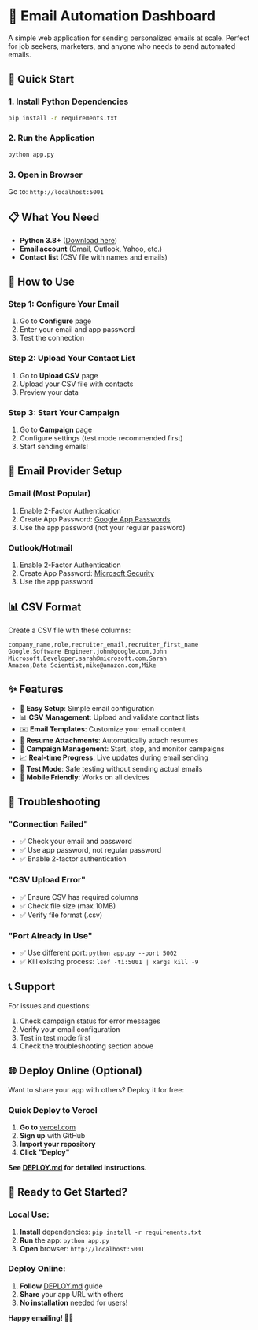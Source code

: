 # 📧 Email Automation Dashboard

A simple web application for sending personalized emails at scale. Perfect for job seekers, marketers, and anyone who needs to send automated emails.

## 🚀 Quick Start

### 1. Install Python Dependencies
```bash
pip install -r requirements.txt
```

### 2. Run the Application
```bash
python app.py
```

### 3. Open in Browser
Go to: `http://localhost:5001`

## 📋 What You Need

- **Python 3.8+** ([Download here](https://python.org))
- **Email account** (Gmail, Outlook, Yahoo, etc.)
- **Contact list** (CSV file with names and emails)

## 🎯 How to Use

### Step 1: Configure Your Email
1. Go to **Configure** page
2. Enter your email and app password
3. Test the connection

### Step 2: Upload Your Contact List
1. Go to **Upload CSV** page
2. Upload your CSV file with contacts
3. Preview your data

### Step 3: Start Your Campaign
1. Go to **Campaign** page
2. Configure settings (test mode recommended first)
3. Start sending emails!

## 📧 Email Provider Setup

### Gmail (Most Popular)
1. Enable 2-Factor Authentication
2. Create App Password: [Google App Passwords](https://myaccount.google.com/apppasswords)
3. Use the app password (not your regular password)

### Outlook/Hotmail
1. Enable 2-Factor Authentication
2. Create App Password: [Microsoft Security](https://account.microsoft.com/security)
3. Use the app password

## 📊 CSV Format

Create a CSV file with these columns:

```csv
company_name,role,recruiter_email,recruiter_first_name
Google,Software Engineer,john@google.com,John
Microsoft,Developer,sarah@microsoft.com,Sarah
Amazon,Data Scientist,mike@amazon.com,Mike
```

## ✨ Features

- 🎯 **Easy Setup**: Simple email configuration
- 📊 **CSV Management**: Upload and validate contact lists
- ✉️ **Email Templates**: Customize your email content
- 📄 **Resume Attachments**: Automatically attach resumes
- 🚀 **Campaign Management**: Start, stop, and monitor campaigns
- 📈 **Real-time Progress**: Live updates during email sending
- 🧪 **Test Mode**: Safe testing without sending actual emails
- 📱 **Mobile Friendly**: Works on all devices

## 🔧 Troubleshooting

### "Connection Failed"
- ✅ Check your email and password
- ✅ Use app password, not regular password
- ✅ Enable 2-factor authentication

### "CSV Upload Error"
- ✅ Ensure CSV has required columns
- ✅ Check file size (max 10MB)
- ✅ Verify file format (.csv)

### "Port Already in Use"
- ✅ Use different port: `python app.py --port 5002`
- ✅ Kill existing process: `lsof -ti:5001 | xargs kill -9`

## 📞 Support

For issues and questions:
1. Check campaign status for error messages
2. Verify your email configuration
3. Test in test mode first
4. Check the troubleshooting section above

## 🌐 Deploy Online (Optional)

Want to share your app with others? Deploy it for free:

### Quick Deploy to Vercel
1. **Go to** [vercel.com](https://vercel.com)
2. **Sign up** with GitHub
3. **Import your repository**
4. **Click "Deploy"**

**See [DEPLOY.md](DEPLOY.md) for detailed instructions.**

## 🎉 Ready to Get Started?

### Local Use:
1. **Install** dependencies: `pip install -r requirements.txt`
2. **Run** the app: `python app.py`
3. **Open** browser: `http://localhost:5001`

### Deploy Online:
1. **Follow** [DEPLOY.md](DEPLOY.md) guide
2. **Share** your app URL with others
3. **No installation** needed for users!

**Happy emailing! 📧✨**